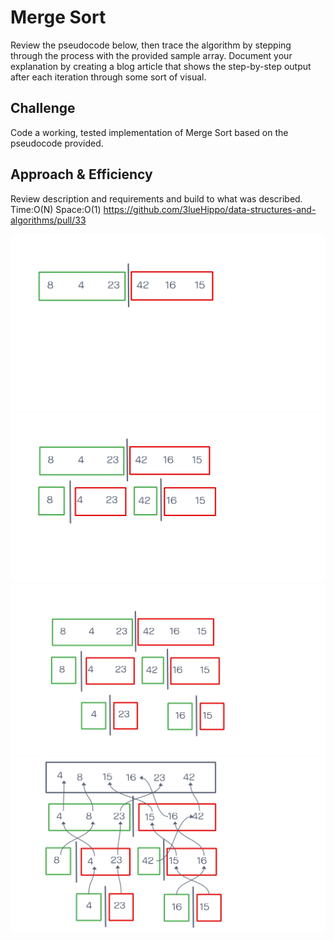 # Merge Sort
<!-- Short summary or background information -->
Review the pseudocode below, then trace the algorithm by stepping through the process with the provided sample array. Document your explanation by creating a blog article that shows the step-by-step output after each iteration through some sort of visual.

## Challenge
<!-- Description of the challenge -->
Code a working, tested implementation of Merge Sort based on the pseudocode provided.

## Approach & Efficiency
<!-- What approach did you take? Why? What is the Big O space/time for this approach? -->
Review description and requirements and build to what was described. Time:O(N) Space:O(1)
https://github.com/3lueHippo/data-structures-and-algorithms/pull/33

![alt text](images\1.png)
![alt text](images\2.png)
![alt text](images\3.png)
![alt text](images\4.png)